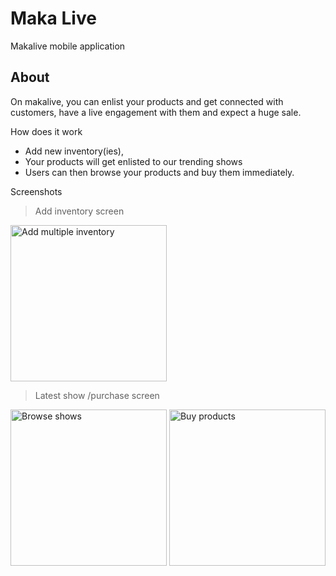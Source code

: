 # Maka Live

Makalive mobile application

## About

On makalive, you can enlist your products and get connected with customers, have a live engagement with them and expect a huge sale.

How does it work
- Add new inventory(ies),
- Your products will get enlisted to our trending shows
- Users can then browse your products and buy them immediately.

Screenshots
>Add inventory screen
<img src="https://res.cloudinary.com/nellyinc/image/upload/v1639609188/ImageHosting/Simulator_Screen_Shot_-_iPhone_X_-_2021-12-15_at_23.57.16_if7dbq.png" width="250" alt="Add multiple inventory" />

>Latest show /purchase screen
<img src="https://res.cloudinary.com/nellyinc/image/upload/v1639609188/ImageHosting/Simulator_Screen_Shot_-_iPhone_X_-_2021-12-15_at_23.56.44_atdrra.png" width="250" alt="Browse shows" />

<img src="https://res.cloudinary.com/nellyinc/image/upload/v1639609188/ImageHosting/Simulator_Screen_Shot_-_iPhone_X_-_2021-12-15_at_23.56.51_mrtggz.png" width="250" alt="Buy products" />

